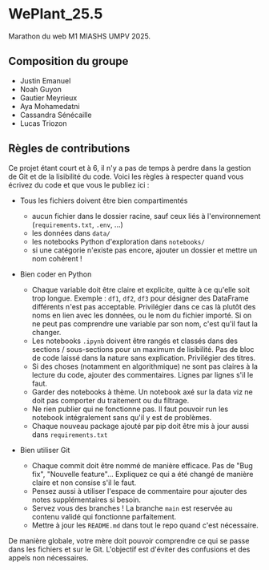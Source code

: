 # WePlant_25.5

Marathon du web M1 MIASHS UMPV 2025. 

## Composition du groupe

- Justin Emanuel
- Noah Guyon
- Gautier Meyrieux
- Aya Mohamedatni
- Cassandra Sénécaille
- Lucas Triozon

## Règles de contributions

Ce projet étant court et à 6, il n'y a pas de temps à perdre dans la gestion de Git et de la lisibilité du code. Voici les règles à respecter quand vous écrivez du code et que vous le publiez ici :

- Tous les fichiers doivent être bien compartimentés
  - aucun fichier dans le dossier racine, sauf ceux liés à l'environnement (`requirements.txt`, `.env`, ...)
  - les données dans `data/`
  - les notebooks Python d'exploration dans `notebooks/`
  - si une catégorie n'existe pas encore, ajouter un dossier et mettre un nom cohérent !

- Bien coder en Python
  - Chaque variable doit être claire et explicite, quitte à ce qu'elle soit trop longue. Exemple : `df1`, `df2`, `df3` pour désigner des DataFrame différents n'est pas acceptable. Privilégier dans ce cas là plutôt des noms en lien avec les données, ou le nom du fichier importé. Si on ne peut pas comprendre une variable par son nom, c'est qu'il faut la changer.
  - Les notebooks `.ipynb` doivent être rangés et classés dans des sections / sous-sections pour un maximum de lisibilité. Pas de bloc de code laissé dans la nature sans explication. Privilégier des titres.
  - Si des choses (notamment en algorithmique) ne sont pas claires à la lecture du code, ajouter des commentaires. Lignes par lignes s'il le faut.
  - Garder des notebooks à thème. Un notebook axé sur la data viz ne doit pas comporter du traitement ou du filtrage.
  - Ne rien publier qui ne fonctionne pas. Il faut pouvoir run les notebook intégralement sans qu'il y est de problèmes.
  - Chaque nouveau package ajouté par pip doit être mis à jour aussi dans `requirements.txt`
  
- Bien utiliser Git
  - Chaque commit doit être nommé de manière efficace. Pas de "Bug fix", "Nouvelle feature"... Expliquez ce qui a été changé de manière claire et non consise s'il le faut.
  - Pensez aussi à utiliser l'espace de commentaire pour ajouter des notes supplémentaires si besoin.
  - Servez vous des branches ! La branche `main` est reservée au contenu validé qui fonctionne parfaitement.
  - Mettre à jour les `README.md` dans tout le repo quand c'est nécessaire.

De manière globale, votre mère doit pouvoir comprendre ce qui se passe dans les fichiers et sur le Git. L'objectif est d'éviter des confusions et des appels non nécessaires.